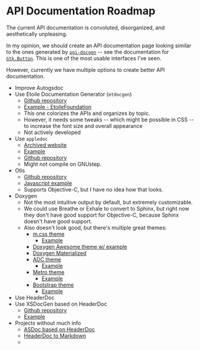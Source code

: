 # API Documentation Roadmap

The current API documentation is convoluted, disorganized, and aesthetically unpleasing.

In my opinion, we should create an API documentation page looking similar to the ones generated by [`pgi-docgen`](https://github.com/pygobject/pgi-docgen) -- see the documentation for [`Gtk.Button`](https://lazka.github.io/pgi-docs/#Gtk-3.0/classes/Button.html#Gtk.Button). This is one of the most usable interfaces I've seen.

However, currently we have multiple options to create better API documentation.

* Improve Autogsdoc
* Use Etoile Documentation Generator (`etdocgen`)
    * [Github repository](https://github.com/etoile/DocGenerator)
    * [Example - EtoileFoundation](http://etoileos.com/dev/api/EtoileFoundation/README.html)
    * This one colorizes the APIs and organizes by topic.
    * However, it needs some tweaks -- which might be possible in CSS -- to increase the font size and overall appearance
    * Not actively developed
* Use `appledoc`
    * [Archived website](https://web.archive.org/web/20131120063634if_/http://gentlebytes.com/appledoc)
    * [Example](https://web.archive.org/web/20140402163707if_/http://cocoadocs.org/docsets/AFNetworking/1.3.1/Classes/AFHTTPClient.html)
    * [Github repository](https://github.com/tomaz/appledoc)
    * Might not compile on GNUstep.
* Otis
    * [Github repository](https://github.com/brynbellomy/otis)
    * [Javascript example](http://brynbellomy.github.io/otis/lib/otis.js.html)
    * Supports Objective-C, but I have no idea how that looks.
* Doxygen
    * Not the most intuitive output by default, but extremely customizable.
    * We could use Breathe or Exhale to convert to Sphinx, but right now they don't have good support for Objective-C, because Sphinx doesn't have good support.
    * Also doesn't look good, but there's multiple great themes:
        * [m.css theme](https://mcss.mosra.cz/documentation/doxygen/)
            * [Example](https://doc.magnum.graphics/magnum/)
        * [Doxygen Awesome theme w/ example](https://jothepro.github.io/doxygen-awesome-css/index.html#autotoc_md9)
        * [Doxygen Materialized](https://2bndy5.github.io/doxygen-materialized/)
        * [ADC theme](https://github.com/nnen/doxygen-theme)
            * [Example](https://web.archive.org/web/20150809022718if_/http://milik.cz/~jan/cppapp/docs/namespacecppapp.html)
        * [Metro theme](https://github.com/nafSadh/doxygen-theme-metro)
            * [Example](http://nafsadh.github.io/scire/doc/d3/de4/classscire_1_1_a_container.html)
        * [Bootstrap theme](https://github.com/Velron/doxygen-bootstrapped)
            * [Example](https://biogearsengine.com/documentation/index.html)
* Use HeaderDoc
* Use XSDocGen based on HeaderDoc
    * [Github repository](https://github.com/macmade/XSDocgen)
    * [Example](https://doc.xs-labs.com/ClangKit/)
* Projects without much info
    * [ASDoc based on HeaderDoc](https://github.com/darricktheprogrammer/ASDoc)
    * [HeaderDoc to Markdown](https://github.com/MetamediaTechnology/objective-c-markdown-document-generator)
    * 
